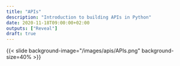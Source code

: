```yaml
---
title: "APIs"
description: "Introduction to building APIs in Python"
date: 2020-11-18T09:00:00+02:00
outputs: ["Reveal"]
draft: true
---
```


{{< slide background-image="/images/apis/APIs.png" background-size=40% >}}
